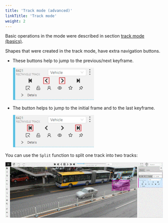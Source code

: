 ```yaml
---
title: 'Track mode (advanced)'
linkTitle: 'Track mode'
weight: 2
---
```


Basic operations in the mode were described in section [track mode (basics)](/docs/for-users/user-guide/basics/track-mode-basics/).

Shapes that were created in the track mode, have extra navigation buttons.

- These buttons help to jump to the previous/next keyframe.

  ![](/images/image056.jpg)

- The button helps to jump to the initial frame and to the last keyframe.

  ![](/images/image057.jpg)

You can use the `Split` function to split one track into two tracks:

![](/images/gif010_detrac.gif)
